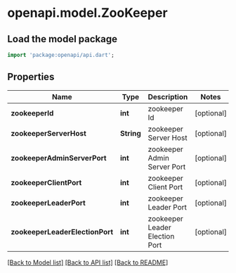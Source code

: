 # openapi.model.ZooKeeper

## Load the model package
```dart
import 'package:openapi/api.dart';
```

## Properties
Name | Type | Description | Notes
------------ | ------------- | ------------- | -------------
**zookeeperId** | **int** | zookeeper Id | [optional] 
**zookeeperServerHost** | **String** | zookeeper Server Host | [optional] 
**zookeeperAdminServerPort** | **int** | zookeeper Admin Server Port | [optional] 
**zookeeperClientPort** | **int** | zookeeper Client Port | [optional] 
**zookeeperLeaderPort** | **int** | zookeeper Leader Port | [optional] 
**zookeeperLeaderElectionPort** | **int** | zookeeper Leader Election Port | [optional] 

[[Back to Model list]](../README.md#documentation-for-models) [[Back to API list]](../README.md#documentation-for-api-endpoints) [[Back to README]](../README.md)


